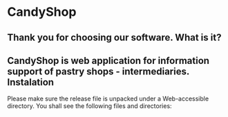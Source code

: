 CandyShop
===========
Thank you for choosing our software.
What is it?
-----------
**CandyShop** is web application for information support of pastry shops - 
intermediaries.
Instalation
-----------
Please make sure the release file is unpacked under a Web-accessible directory. 
You shall see the following files and directories:
